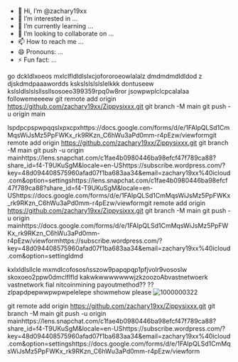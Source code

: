 - 👋 Hi, I’m @zachary19xx
- 👀 I’m interested in ...
- 🌱 I’m currently learning ...
- 💞️ I’m looking to collaborate on ...
- 📫 How to reach me ...
- 😄 Pronouns: ...
- ⚡ Fun fact: ...

<!---
zachary19xx/zachary19xx is a ✨ special ✨ repository because its `README.md` (this file) appears on your GitHub profile.
You can click the Preview link to take a look at your changes.
--->
go
dckldlxoeos
mxlclfldldlslxcjofororoeowlalalz
dmdmdmdldldod
z djskdmdpaaawordds
kskslslslslslelkkk
dontuseew
kslsldlslslsllssllsosoeo399359rpq0w8ror
jsowpwplclcpcalalaa
followemeeeew
git remote add origin https://github.com/zachary19xx/Zippysixxx.git
git branch -M main
git push -u origin main

lspdpcpspwpqqslxpxcpxhttps://docs.google.com/forms/d/e/1FAIpQLSd1CmMqsWiJsMz5PpFWKx_rk9RKzn_C6hWu3aPd0mm-r4pEzw/viewformgit remote add origin https://github.com/zachary19xx/Zippysixxx.git
git branch -M main
git push -u origin mainhttps://lens.snapchat.com/c1fae4b0980446ba98efcf47f789ca88?share_id=f4-T9UKuSgM&locale=en-UShttps://subscribe.wordpress.com/?key=48d094408575960afad07f1ba683aa34&email=zachary19xx%40icloud.com&option=settingshttps://lens.snapchat.com/c1fae4b0980446ba98efcf47f789ca88?share_id=f4-T9UKuSgM&locale=en-UShttps://docs.google.com/forms/d/e/1FAIpQLSd1CmMqsWiJsMz5PpFWKx_rk9RKzn_C6hWu3aPd0mm-r4pEzw/viewformgit remote add origin https://github.com/zachary19xx/Zippysixxx.git
git branch -M main
git push -u origin mainhttps://docs.google.com/forms/d/e/1FAIpQLSd1CmMqsWiJsMz5PpFWKx_rk9RKzn_C6hWu3aPd0mm-r4pEzw/viewformhttps://subscribe.wordpress.com/?key=48d094408575960afad07f1ba683aa34&email=zachary19xx%40icloud.com&option=settingldmd

kxlxldlsllcle
mxmdlcofososñsszow9papqpqp1pfjvolr9vososlw
skoxoeo2ppw0dmclflfld
kakwkwwwwwwwjzkzoozoAbvastnetwoerk
vastnetwork fial
nitcoinmining
payoutmethod??
??
zlpapdpepwwpwpwpelelepe
showmehow
please
![1000000322](https://github.com/zachary19xx/zachary19xx/assets/157970722/7a4d5241-eb74-4336-aa5b-644d23569c1e)

git remote add origin https://github.com/zachary19xx/Zippysixxx.git
git branch -M main
git push -u origin mainhttps://lens.snapchat.com/c1fae4b0980446ba98efcf47f789ca88?share_id=f4-T9UKuSgM&locale=en-UShttps://subscribe.wordpress.com/?key=48d094408575960afad07f1ba683aa34&email=zachary19xx%40icloud.com&option=settingshttps://docs.google.com/forms/d/e/1FAIpQLSd1CmMqsWiJsMz5PpFWKx_rk9RKzn_C6hWu3aPd0mm-r4pEzw/viewform
